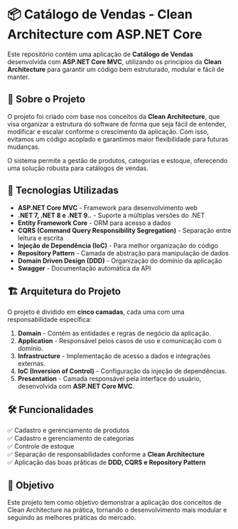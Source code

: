 # 📦 Catálogo de Vendas - Clean Architecture com ASP.NET Core

Este repositório contém uma aplicação de **Catálogo de Vendas** desenvolvida com **ASP.NET Core MVC**, utilizando os princípios da **Clean Architecture** para garantir um código bem estruturado, modular e fácil de manter.

## 🚀 Sobre o Projeto

O projeto foi criado com base nos conceitos da **Clean Architecture**, que visa organizar a estrutura do software de forma que seja fácil de entender, modificar e escalar conforme o crescimento da aplicação. Com isso, evitamos um código acoplado e garantimos maior flexibilidade para futuras mudanças.

O sistema permite a gestão de produtos, categorias e estoque, oferecendo uma solução robusta para catálogos de vendas.

## 🔧 Tecnologias Utilizadas

- **ASP.NET Core MVC** - Framework para desenvolvimento web  
- **.NET 7, .NET 8 e .NET 9..** - Suporte a múltiplas versões do .NET  
- **Entity Framework Core** - ORM para acesso a dados  
- **CQRS (Command Query Responsibility Segregation)** - Separação entre leitura e escrita  
- **Injeção de Dependência (IoC)** - Para melhor organização do código  
- **Repository Pattern** - Camada de abstração para manipulação de dados  
- **Domain Driven Design (DDD)** - Organização do domínio da aplicação  
- **Swagger** - Documentação automática da API  

## 🏗 Arquitetura do Projeto

O projeto é dividido em **cinco camadas**, cada uma com uma responsabilidade específica:

1. **Domain** - Contém as entidades e regras de negócio da aplicação.  
2. **Application** - Responsável pelos casos de uso e comunicação com o domínio.  
3. **Infrastructure** - Implementação de acesso a dados e integrações externas.  
4. **IoC (Inversion of Control)** - Configuração da injeção de dependências.  
5. **Presentation** - Camada responsável pela interface do usuário, desenvolvida com **ASP.NET Core MVC**.  

## 🛠 Funcionalidades

✅ Cadastro e gerenciamento de produtos  
✅ Cadastro e gerenciamento de categorias  
✅ Controle de estoque  
✅ Separação de responsabilidades conforme a **Clean Architecture**  
✅ Aplicação das boas práticas de **DDD, CQRS e Repository Pattern**  

## 🎯 Objetivo
Este projeto tem como objetivo demonstrar a aplicação dos conceitos de Clean Architecture na prática, tornando o desenvolvimento mais modular e seguindo as melhores práticas do mercado.
